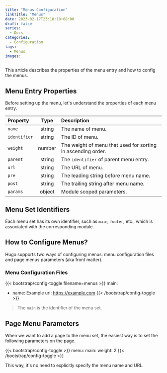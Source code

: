 ```yaml
---
title: "Menus Configuration"
linkTitle: "Menus"
date: 2023-02-17T23:18:18+08:00
draft: false
series:
  - Docs
categories:
  - Configuration
tags:
  - Menus
images:
---
```


This article describes the properties of the menu entry and how to config the menus.

<!--more-->

## Menu Entry Properties

Before setting up the menu, let's understand the properties of each menu entry.

| Property     |  Type  | Description                                                  |
| :----------- | :----: | :----------------------------------------------------------- |
| `name`       | string | The name of menu.                                            |
| `identifier` | string | The ID of menu.                                              |
| `weight`     | number | The weight of menu that used for sorting in ascending order. |
| `parent`     | string | The `identifier` of parent menu entry.                       |
| `url`        | string | The URL of menu.                                             |
| `pre`        | string | The leading string before menu name.                         |
| `post`       | string | The trailing string after menu name.                         |
| `params`     | object | Module scoped parameters.                                    |

## Menu Set Identifiers

Each menu set has its own identifier, such as `main`, `footer`, etc., which is associated with the corresponding module.

## How to Configure Menus?

Hugo supports two ways of configuring menus: menu configuration files and page menus parameters (aka front matter).

### Menu Configuration Files

{{< bootstrap/config-toggle filename=menus >}}
main:
  - name: Example
    url: https://example.com
{{< /bootstrap/config-toggle >}}

> The `main` is the identifier of the menu set.

## Page Menu Parameters

When we want to add a page to the menu set, the easiest way is to set the following parameters on the page.

{{< bootstrap/config-toggle >}}
menu:
  main:
    weight: 2
{{< /bootstrap/config-toggle >}}

This way, it's no need to explicitly specify the menu name and URL.
